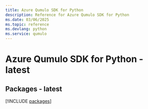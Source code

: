 ```yaml
---
title: Azure Qumulo SDK for Python
description: Reference for Azure Qumulo SDK for Python
ms.date: 03/06/2025
ms.topic: reference
ms.devlang: python
ms.service: qumulo
---
```

# Azure Qumulo SDK for Python - latest
## Packages - latest
[!INCLUDE [packages](qumulo-index.md)]